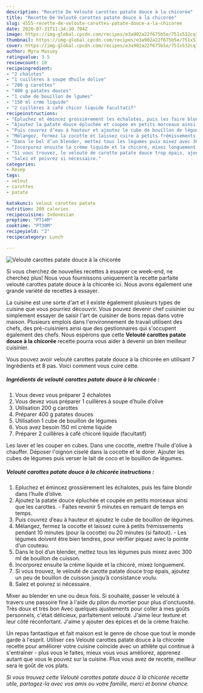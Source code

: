 ```yaml
---
description: "Recette De Velouté carottes patate douce à la chicorée"
title: "Recette De Velouté carottes patate douce à la chicorée"
slug: 4555-recette-de-veloute-carottes-patate-douce-a-la-chicoree
date: 2020-07-31T11:34:30.704Z
image: https://img-global.cpcdn.com/recipes/e3a902a22f675b5e/751x532cq70/veloute-carottes-patate-douce-a-la-chicoree-photo-principale-de-la-recette.jpg
thumbnail: https://img-global.cpcdn.com/recipes/e3a902a22f675b5e/751x532cq70/veloute-carottes-patate-douce-a-la-chicoree-photo-principale-de-la-recette.jpg
cover: https://img-global.cpcdn.com/recipes/e3a902a22f675b5e/751x532cq70/veloute-carottes-patate-douce-a-la-chicoree-photo-principale-de-la-recette.jpg
author: Myra Massey
ratingvalue: 3.5
reviewcount: 10
recipeingredient:
- "2 chalotes"
- "1 cuillères à soupe dhuile dolive"
- "200 g carottes"
- "400 g patates douces"
- "1 cube de bouillon de lgumes"
- "150 ml crme liquide"
- "2 cuillères à café chicor liquide facultatif"
recipeinstructions:
- "Epluchez et émincez grossièrement les échalotes, puis les faire blondir dans l’huile d’olive."
- "Ajoutez la patate douce épluchée et coupée en petits morceaux ainsi que les carottes. Faites revenir 5 minutes en remuant de temps en temps."
- "Puis couvrez d’eau à hauteur et ajoutez le cube de bouillon de légumes."
- "Mélangez, fermez la cocotte et laissez cuire à petits frémissements pendant 10 minutes (pour la cocotte) ou 20 minutes (si faitout). Les légumes doivent être bien tendres, pour vérifier piquez avec la pointe d’un couteau."
- "Dans le bol d’un blender, mettez tous les légumes puis mixez avec 300 ml de bouillon de cuisson."
- "Incorporez ensuite la crème liquide et la chicoré, mixez longuement."
- "Si vous trouvez, le velouté de carotte patate douce trop épais, ajoutez un peu de bouillon de cuisson jusqu’à consistance voulu."
- "Salez et poivrez si nécessaire."
categories:
- Resep
tags:
- velout
- carottes
- patate

katakunci: velout carottes patate 
nutrition: 209 calories
recipecuisine: Indonesian
preptime: "PT14M"
cooktime: "PT30M"
recipeyield: "2"
recipecategory: Lunch

---
```



![Velouté carottes patate douce à la chicorée](https://img-global.cpcdn.com/recipes/e3a902a22f675b5e/751x532cq70/veloute-carottes-patate-douce-a-la-chicoree-photo-principale-de-la-recette.jpg)

Si vous cherchez de nouvelles recettes à essayer ce week-end, ne cherchez plus! Nous vous fournissons uniquement la recette parfaite velouté carottes patate douce à la chicorée ici. Nous avons également une grande variété de recettes à essayer.

La cuisine est une sorte d'art et il existe également plusieurs types de cuisine que vous pourriez découvrir. Vous pouvez devenir chef cuisinier ou simplement essayer de saisir l'art de cuisiner de bons repas dans votre maison. Plusieurs emplois dans l'environnement de travail utilisent des chefs, des pré-cuisiniers ainsi que des gestionnaires qui s'occupent également des chefs. Nous espérons que cette <strong> Velouté carottes patate douce à la chicorée </strong> recette pourra vous aider à devenir un bien meilleur cuisinier.

<!--inarticleads1-->

Vous pouvez avoir velouté carottes patate douce à la chicorée en utilisant 7 Ingrédients et 8 pas. Voici comment vous cuire cette.

##### Ingrédients de velouté carottes patate douce à la chicorée :

1. Vous devez vous préparer 2 échalotes
1. Vous devez vous préparer 1 cuillères à soupe d’huile d’olive
1. Utilisation 200 g carottes
1. Préparer 400 g patates douces
1. Utilisation 1 cube de bouillon de légumes
1. Vous avez besoin 150 ml crème liquide
1. Préparer 2 cuillères à café chicoré liquide (facultatif)


Les laver et les couper en cubes. Dans une cocotte, mettre l&#39;huile d&#39;olive à chauffer. Déposer l&#39;oignon ciselé dans la cocotte et le dorer. Ajouter les cubes de légumes puis verser le lait de coco et le bouillon de légumes. 

<!--inarticleads2-->

##### Velouté carottes patate douce à la chicorée instructions :

1. Epluchez et émincez grossièrement les échalotes, puis les faire blondir dans l’huile d’olive.
1. Ajoutez la patate douce épluchée et coupée en petits morceaux ainsi que les carottes. - Faites revenir 5 minutes en remuant de temps en temps.
1. Puis couvrez d’eau à hauteur et ajoutez le cube de bouillon de légumes.
1. Mélangez, fermez la cocotte et laissez cuire à petits frémissements pendant 10 minutes (pour la cocotte) ou 20 minutes (si faitout). - Les légumes doivent être bien tendres, pour vérifier piquez avec la pointe d’un couteau.
1. Dans le bol d’un blender, mettez tous les légumes puis mixez avec 300 ml de bouillon de cuisson.
1. Incorporez ensuite la crème liquide et la chicoré, mixez longuement.
1. Si vous trouvez, le velouté de carotte patate douce trop épais, ajoutez un peu de bouillon de cuisson jusqu’à consistance voulu.
1. Salez et poivrez si nécessaire.


Mixer au blender en une ou deux fois. Si souhaité, passer le velouté à travers une passoire fine à l&#39;aide du pilon du mortier pour plus d&#39;onctuosité. Très doux et très bon Avec quelques ajustements pour coller à mes goûts personnels, c&#39;était délicieux, parfaitement velouté. J&#39;aime leur texture et leur côté réconfortant. J&#39;aime y ajouter des épices et de la crème fraiche. 

<!--inarticleads1-->

<p>
Un repas fantastique et fait maison est le genre de chose que tout le monde garde à l'esprit. Utiliser ces Velouté carottes patate douce à la chicorée recette pour améliorer votre cuisine coïncide avec un athlète qui continue à s'entraîner - plus vous le faites, mieux vous vous améliorez, apprenez autant que vous le pouvez sur la cuisine. Plus vous avez de recette, meilleur sera le goût de vos plats.
</p>

<p>
<i>Si vous trouvez cette Velouté carottes patate douce à la chicorée recette utile, partagez-la avec vos amis ou votre famille, merci et bonne chance.</i>
</p>
